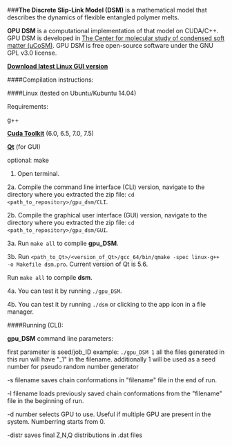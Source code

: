 ###**The Discrete Slip-Link Model (DSM)** is a mathematical model that describes the dynamics of flexible entangled polymer melts.

**GPU DSM** is a computational implementation of that model on CUDA/C++. GPU DSM is developed in [The Center for molecular study of condensed soft matter (μCoSM)](http://www.chbe.iit.edu/~schieber/index.html). GPU DSM is free open-source software under the GNU GPL v3.0 license.

**[Download latest Linux GUI version](https://github.com/ktaletsk/gpu_dsm/releases)**

####Compilation instructions:

####Linux (tested on Ubuntu/Kubuntu 14.04)

Requirements:

g++

**[Cuda Toolkit](https://developer.nvidia.com/cuda-toolkit)** (6.0, 6.5, 7.0, 7.5)

**[Qt](http://www.qt.io/download-open-source/)** (for GUI)

optional: make
    
1. Open terminal.
    
2a. Compile the command line interface (CLI) version, navigate to the directory where you extracted the zip file:
`cd <path_to_repository>/gpu_dsm/CLI`.
    
2b. Compile the graphical user interface (GUI) version, navigate to the directory where you extracted the zip file:
`cd <path_to_repository>/gpu_dsm/GUI`.

3a. Run `make all` to complie **gpu_DSM**.

3b. Run `<path_to_Qt>/<version_of_Qt>/gcc_64/bin/qmake -spec linux-g++ -o Makefile dsm.pro`. Current version of Qt is 5.6.

Run `make all` to compile **dsm**.
    
4a. You can test it by running `./gpu_DSM`.
    
4b. You can test it by running `./dsm` or clicking to the app icon in a file manager.

####Running (CLI):
    
**gpu_DSM** command line parameters:

first parameter is seed/job_ID
example: 
`./gpu_DSM 1`
all the files generated in this run will have "_1" in the filename.
additionally 1 will be used as a seed number for pseudo random number generator

-s filename 
saves chain conformations in "filename" file in the end of run.

-l filename
loads previously saved chain conformations from the "filename" file in the beginning of run.

-d number
selects GPU to use. Useful if multiple GPU are present in the system. Numberring starts from 0.
    
-distr
saves final Z,N,Q distributions in .dat files
